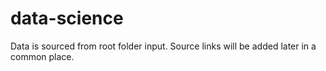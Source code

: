 # data-science


Data is sourced from root folder input. Source links will be added later in a common place.
    
 
 
